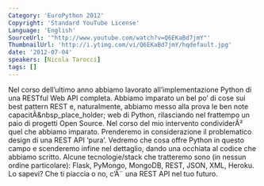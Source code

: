 ```yaml
---
Category: 'EuroPython 2012'
Copyright: 'Standard YouTube License'
Language: 'English'
SourceUrl: '"http://www.youtube.com/watch?v=Q6EKaBd7jmY"'
ThumbnailUrl: 'http://i.ytimg.com/vi/Q6EKaBd7jmY/hqdefault.jpg'
date: '2012-07-04'
speakers: [Nicola Tarocci]
tags: []
---
```

Nel corso dell’ultimo anno abbiamo lavorato all’implementazione Python di una
RESTful Web API completa. Abbiamo imparato un bel po’ di cose sui best pattern
REST e, naturalmente, abbiamo messo alla prova le ben note
capacitÃ&nbsp_place_holder; web di Python, rilasciando nel frattempo un paio
di progetti Open Source. Nel corso del mio intervento condividerÃ² quel che
abbiamo imparato. Prenderemo in considerazione il problematico design di una
REST API ‘pura’. Vedremo che cosa offre Python in questo campo e scenderemo
infine nel dettaglio, dando una occhiata al codice che abbiamo scritto. Alcune
tecnologie/stack che tratteremo sono (in nessun ordine particolare): Flask,
PyMongo, MongoDB, REST, JSON, XML, Heroku. Lo sapevi? Che ti piaccia o no,
c’Ã¨ una REST API nel tuo futuro.

